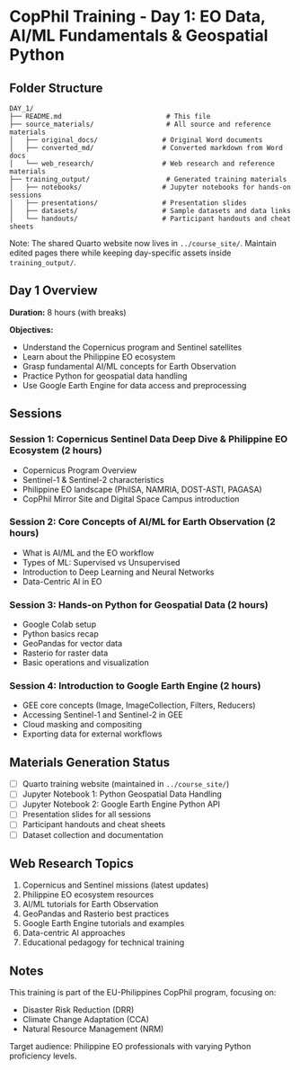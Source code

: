 # CopPhil Training - Day 1: EO Data, AI/ML Fundamentals & Geospatial Python

## Folder Structure

```
DAY_1/
├── README.md                          # This file
├── source_materials/                  # All source and reference materials
│   ├── original_docs/                # Original Word documents
│   ├── converted_md/                 # Converted markdown from Word docs
│   └── web_research/                 # Web research and reference materials
├── training_output/                   # Generated training materials
│   ├── notebooks/                    # Jupyter notebooks for hands-on sessions
│   ├── presentations/                # Presentation slides
│   ├── datasets/                     # Sample datasets and data links
│   └── handouts/                     # Participant handouts and cheat sheets
```

Note: The shared Quarto website now lives in `../course_site/`. Maintain edited pages there while keeping day-specific assets inside `training_output/`.

## Day 1 Overview

**Duration:** 8 hours (with breaks)

**Objectives:**
- Understand the Copernicus program and Sentinel satellites
- Learn about the Philippine EO ecosystem
- Grasp fundamental AI/ML concepts for Earth Observation
- Practice Python for geospatial data handling
- Use Google Earth Engine for data access and preprocessing

## Sessions

### Session 1: Copernicus Sentinel Data Deep Dive & Philippine EO Ecosystem (2 hours)
- Copernicus Program Overview
- Sentinel-1 & Sentinel-2 characteristics
- Philippine EO landscape (PhilSA, NAMRIA, DOST-ASTI, PAGASA)
- CopPhil Mirror Site and Digital Space Campus introduction

### Session 2: Core Concepts of AI/ML for Earth Observation (2 hours)
- What is AI/ML and the EO workflow
- Types of ML: Supervised vs Unsupervised
- Introduction to Deep Learning and Neural Networks
- Data-Centric AI in EO

### Session 3: Hands-on Python for Geospatial Data (2 hours)
- Google Colab setup
- Python basics recap
- GeoPandas for vector data
- Rasterio for raster data
- Basic operations and visualization

### Session 4: Introduction to Google Earth Engine (2 hours)
- GEE core concepts (Image, ImageCollection, Filters, Reducers)
- Accessing Sentinel-1 and Sentinel-2 in GEE
- Cloud masking and compositing
- Exporting data for external workflows

## Materials Generation Status

- [ ] Quarto training website (maintained in `../course_site/`)
- [ ] Jupyter Notebook 1: Python Geospatial Data Handling
- [ ] Jupyter Notebook 2: Google Earth Engine Python API
- [ ] Presentation slides for all sessions
- [ ] Participant handouts and cheat sheets
- [ ] Dataset collection and documentation

## Web Research Topics

1. Copernicus and Sentinel missions (latest updates)
2. Philippine EO ecosystem resources
3. AI/ML tutorials for Earth Observation
4. GeoPandas and Rasterio best practices
5. Google Earth Engine tutorials and examples
6. Data-centric AI approaches
7. Educational pedagogy for technical training

## Notes

This training is part of the EU-Philippines CopPhil program, focusing on:
- Disaster Risk Reduction (DRR)
- Climate Change Adaptation (CCA)
- Natural Resource Management (NRM)

Target audience: Philippine EO professionals with varying Python proficiency levels.
